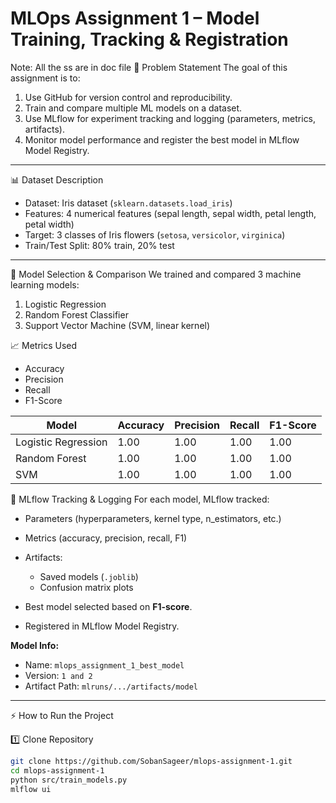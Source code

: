 # MLOps Assignment 1 – Model Training, Tracking & Registration
Note: All the ss are in doc file
📌 Problem Statement
The goal of this assignment is to:
1. Use GitHub for version control and reproducibility.  
2. Train and compare multiple ML models on a dataset.  
3. Use MLflow for experiment tracking and logging (parameters, metrics, artifacts).  
4. Monitor model performance and register the best model in MLflow Model Registry.  

---

📊 Dataset Description
- Dataset: Iris dataset (`sklearn.datasets.load_iris`)  
- Features: 4 numerical features (sepal length, sepal width, petal length, petal width)  
- Target: 3 classes of Iris flowers (`setosa`, `versicolor`, `virginica`)  
- Train/Test Split: 80% train, 20% test  

---

🤖 Model Selection & Comparison
We trained and compared 3 machine learning models:
1. Logistic Regression  
2. Random Forest Classifier  
3. Support Vector Machine (SVM, linear kernel)  

 📈 Metrics Used
- Accuracy  
- Precision  
- Recall  
- F1-Score  

| Model                | Accuracy | Precision | Recall | F1-Score |
|-----------------------|----------|-----------|--------|----------|
| Logistic Regression   | 1.00     | 1.00      | 1.00   | 1.00     |
| Random Forest         | 1.00     | 1.00      | 1.00   | 1.00     |
| SVM                   | 1.00     | 1.00      | 1.00   | 1.00     |





📂 MLflow Tracking & Logging
For each model, MLflow tracked:
- Parameters (hyperparameters, kernel type, n_estimators, etc.)  
- Metrics (accuracy, precision, recall, F1)  
- Artifacts:
  - Saved models (`.joblib`)  
  - Confusion matrix plots  




- Best model selected based on **F1-score**.  
- Registered in MLflow Model Registry.  



**Model Info:**
- Name: `mlops_assignment_1_best_model`  
- Version: `1 and 2`  
- Artifact Path: `mlruns/.../artifacts/model`  

---

⚡ How to Run the Project

 1️⃣ Clone Repository
```bash
git clone https://github.com/SobanSageer/mlops-assignment-1.git
cd mlops-assignment-1
python src/train_models.py
mlflow ui

